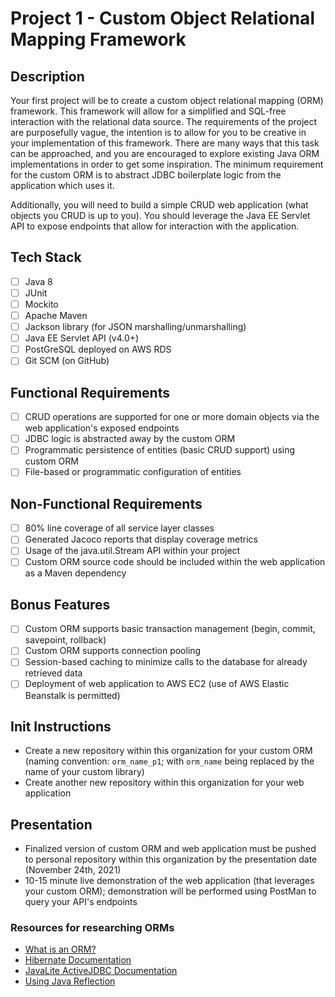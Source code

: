 # Project 1 - Custom Object Relational Mapping Framework

## Description

Your first project will be to create a custom object relational mapping (ORM) framework. This framework will allow for a simplified and SQL-free interaction with the relational data source. The requirements of the project are purposefully vague, the intention is to allow for you to be creative in your implementation of this framework. There are many ways that this task can be approached, and you are encouraged to explore existing Java ORM implementations in order to get some inspiration. The minimum requirement for the custom ORM is to abstract JDBC boilerplate logic from the application which uses it.

Additionally, you will need to build a simple CRUD web application (what objects you CRUD is up to you). You should leverage the Java EE Servlet API to expose endpoints that allow for interaction with the application.

## Tech Stack

- [ ] Java 8
- [ ] JUnit
- [ ] Mockito
- [ ] Apache Maven
- [ ] Jackson library (for JSON marshalling/unmarshalling)
- [ ] Java EE Servlet API (v4.0+)
- [ ] PostGreSQL deployed on AWS RDS
- [ ] Git SCM (on GitHub)

## Functional Requirements

- [ ] CRUD operations are supported for one or more domain objects via the web application's exposed endpoints
- [ ] JDBC logic is abstracted away by the custom ORM
- [ ] Programmatic persistence of entities (basic CRUD support) using custom ORM
- [ ] File-based or programmatic configuration of entities

## Non-Functional Requirements

- [ ] 80% line coverage of all service layer classes
- [ ] Generated Jacoco reports that display coverage metrics
- [ ] Usage of the java.util.Stream API within your project
- [ ] Custom ORM source code should be included within the web application as a Maven dependency

## Bonus Features

- [ ] Custom ORM supports basic transaction management (begin, commit, savepoint, rollback)
- [ ] Custom ORM supports connection pooling
- [ ] Session-based caching to minimize calls to the database for already retrieved data
- [ ] Deployment of web application to AWS EC2 (use of AWS Elastic Beanstalk is permitted)

## Init Instructions

- Create a new repository within this organization for your custom ORM (naming convention: `orm_name_p1`; with `orm_name` being replaced by the name of your custom library)
- Create another new repository within this organization for your web application

## Presentation

- Finalized version of custom ORM and web application must be pushed to personal repository within this organization by the presentation date (November 24th, 2021)
- 10-15 minute live demonstration of the web application (that leverages your custom ORM); demonstration will be performed using PostMan to query your API's endpoints

### Resources for researching ORMs

- [What is an ORM?](https://blog.bitsrc.io/what-is-an-orm-and-why-you-should-use-it-b2b6f75f5e2a)
- [Hibernate Documentation](https://hibernate.org/orm/documentation/5.4/)
- [JavaLite ActiveJDBC Documentation](https://javalite.io/documentation)
- [Using Java Reflection](https://www.oracle.com/technical-resources/articles/java/javareflection.html)
